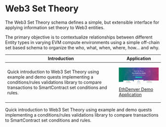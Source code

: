 # Web3 Set Theory

The Web3 Set Theory schema defines a simple, but extensible interface for applying information set theory to Web3 entities.

The primary objective is to contextualize relationships between different Entity types in varying EVM compute environments using a simple off-chain set based schema to organize the who, what, when, where, how... and why.

| Introduction  | Application |
| ------------- | ------------- |
| <p>Quick introduction to Web3 Set Theory using example and demo quests implementing a conditions/rules validations library to compare transactions to SmartContract set conditions and rules. </p>  | <p><img src='https://github.com/web3-set-theory/.github/blob/main/profile/app.jpeg?raw=true' align="right" width="320px" ></p><p><span>[EthDenver Demo Application](https://web3-set-theory.github.io/)</span></p> |


Quick introduction to Web3 Set Theory using example and demo quests implementing a conditions/rules validations library to compare transactions to SmartContract set conditions and rules. 

<!--
🧙 Remember, you can do mighty things with the power of [Markdown](https://docs.github.com/github/writing-on-github/getting-started-with-writing-and-formatting-on-github/basic-writing-and-formatting-syntax)
-->

<!-- 
<p>A Set is a collection of entities, conditions and rules. The entities must share similar properties and behaviors. The conditions define what "context" should be applied to entities. And finally rules relationships between entities contained within the set</p> -->